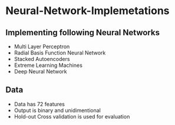 # Neural-Network-Implemetations
## Implementing following Neural Networks
* Multi Layer Perceptron
* Radial Basis Function Neural Network
* Stacked Autoencoders
* Extreme Learning Machines
* Deep Neural Network

## Data
* Data has 72 features
* Output is binary and unidimentional
* Hold-out Cross validation is used for evaluation

